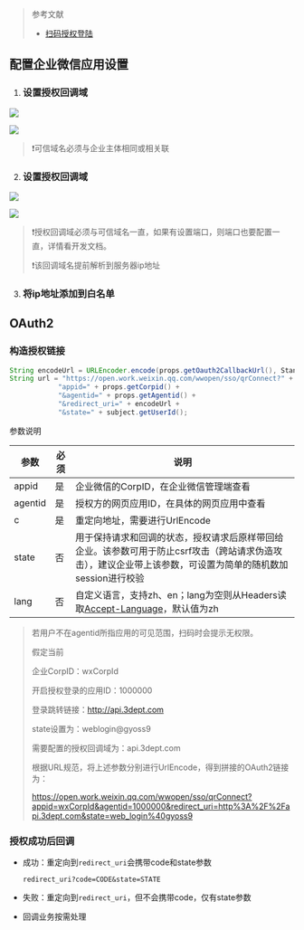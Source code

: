 > 参考文献
>
> - [扫码授权登陆](https://developer.work.weixin.qq.com/document/path/91025)

## 配置企业微信应用设置

1. ### 设置授权回调域

![](http://cdn.liancode.top/img/设置可信域名1.png)

![](http://cdn.liancode.top/img/设置可信域名2.png)

> ❗️可信域名必须与企业主体相同或相关联

2. ### 设置授权回调域

![](http://cdn.liancode.top/img/企业微信授权登录.png)

![](http://cdn.liancode.top/img/20220917173222.png)

> ❗️授权回调域必须与可信域名一直，如果有设置端口，则端口也要配置一直，详情看开发文档。
>
> ❗️该回调域名提前解析到服务器ip地址

3. ### 将ip地址添加到白名单



## OAuth2

### 构造授权链接

```java
String encodeUrl = URLEncoder.encode(props.getOauth2CallbackUrl(), StandardCharsets.UTF_8);
String url = "https://open.work.weixin.qq.com/wwopen/sso/qrConnect?" +
            "appid=" + props.getCorpid() +
            "&agentid=" + props.getAgentid() +
            "&redirect_uri=" + encodeUrl +
            "&state=" + subject.getUserId();
```

参数说明

| 参数    | 必须 | 说明                                                         |
| ------- | ---- | ------------------------------------------------------------ |
| appid   | 是   | 企业微信的CorpID，在企业微信管理端查看                       |
| agentid | 是   | 授权方的网页应用ID，在具体的网页应用中查看                   |
| c       | 是   | 重定向地址，需要进行UrlEncode                                |
| state   | 否   | 用于保持请求和回调的状态，授权请求后原样带回给企业。该参数可用于防止csrf攻击（跨站请求伪造攻击），建议企业带上该参数，可设置为简单的随机数加session进行校验 |
| lang    | 否   | 自定义语言，支持zh、en；lang为空则从Headers读取[Accept-Language](https://developer.mozilla.org/zh-CN/docs/Web/HTTP/Headers/Accept-Language)，默认值为zh |

> 若用户不在agentid所指应用的可见范围，扫码时会提示无权限。
>
> 假定当前 
>
> 企业CorpID：wxCorpId 
>
> 开启授权登录的应用ID：1000000 
>
> 登录跳转链接：http://api.3dept.com 
>
> state设置为：weblogin@gyoss9 
>
> 需要配置的授权回调域为：api.3dept.com 
>
> 根据URL规范，将上述参数分别进行UrlEncode，得到拼接的OAuth2链接为：
>
>  https://open.work.weixin.qq.com/wwopen/sso/qrConnect?appid=wxCorpId&agentid=1000000&redirect_uri=http%3A%2F%2Fapi.3dept.com&state=web_login%40gyoss9

### 授权成功后回调

- 成功：重定向到`redirect_uri`会携带code和state参数

  ```
  redirect_uri?code=CODE&state=STATE
  ```

- 失败：重定向到`redirect_uri`，但不会携带code，仅有state参数

- 回调业务按需处理





